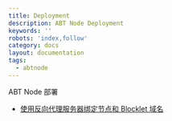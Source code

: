 ```yaml
---
title: Deployment
description: ABT Node Deployment
keywords: ''
robots: 'index,follow'
category: docs
layout: documentation
tags:
  - abtnode
---
```


ABT Node 部署

- [使用反向代理服务器绑定节点和 Blocklet 域名](./bind-domain-with-reverse-proxy-server)
